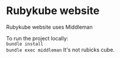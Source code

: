 # Rubykube website

Rubykube website uses Middleman  
  
To run the project locally:  
```bundle install```  
```bundle exec middleman```
It's not rubicks cube.
